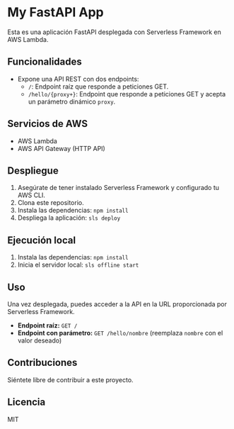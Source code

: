 # My FastAPI App

Esta es una aplicación FastAPI desplegada con Serverless Framework en AWS Lambda.

## Funcionalidades

* Expone una API REST con dos endpoints:
    * `/`: Endpoint raíz que responde a peticiones GET.
    * `/hello/{proxy+}`: Endpoint que responde a peticiones GET y acepta un parámetro dinámico `proxy`.

## Servicios de AWS

* AWS Lambda
* AWS API Gateway (HTTP API)

## Despliegue

1. Asegúrate de tener instalado Serverless Framework y configurado tu AWS CLI.
2. Clona este repositorio.
3. Instala las dependencias: `npm install`
4. Despliega la aplicación: `sls deploy`

## Ejecución local

1. Instala las dependencias: `npm install`
2. Inicia el servidor local: `sls offline start`

## Uso

Una vez desplegada, puedes acceder a la API en la URL proporcionada por Serverless Framework.

* **Endpoint raíz:** `GET /`
* **Endpoint con parámetro:** `GET /hello/nombre` (reemplaza `nombre` con el valor deseado)

## Contribuciones

Siéntete libre de contribuir a este proyecto.

## Licencia

MIT